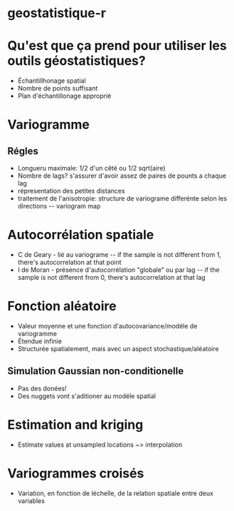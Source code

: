 # geostatistique-r

# Qu'est que ça prend pour utiliser les outils géostatistiques?
- Échantillhonage spatial
- Nombre de points suffisant
- Plan d'échantillonage approprié

# Variogramme
## Régles
- Longueru maximale: 1/2 d'un cêté ou 1/2 sqrt(aire)
- Nombre de lags? s'assurer d'avoir assez de paires de pounts a chaque lag
- répresentation des petites distances
- traitement de l'anisotropie: structure de variograme differénte selon les directions
-- variogram map

# Autocorrélation spatiale
- C de Geary - lié au variograme
-- if the sample is not different from 1, there's autocorrelation at that point
- I de Moran - présence d'autocorrélation "globale" ou par lag
-- if the sample is not different from 0, there's autocorrelation at that lag

# Fonction aléatoire
- Valeur moyenne et une fonction d'autocovariance/modéle de variogramme
- Étendue infinie
- Structurée spatialement, mais avec un aspect stochastique/aléatoire

## Simulation Gaussian non-conditionelle
- Pas des donées!
- Des nuggets vont s'aditioner au modéle spatial

# Estimation and kriging
- Estimate values at unsampled locations ~> interpolation

# Variogrammes croisés
- Variation, en fonction de léchelle, de la relation spatiale entre deux variables



